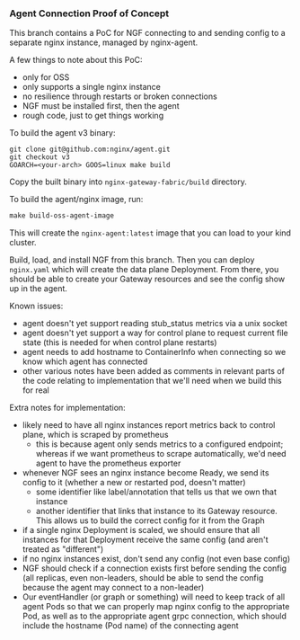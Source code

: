 ### Agent Connection Proof of Concept

This branch contains a PoC for NGF connecting to and sending config to a separate nginx instance, managed by nginx-agent.

A few things to note about this PoC:
- only for OSS
- only supports a single nginx instance
- no resilience through restarts or broken connections
- NGF must be installed first, then the agent
- rough code, just to get things working

To build the agent v3 binary:

```shell
git clone git@github.com:nginx/agent.git
git checkout v3
GOARCH=<your-arch> GOOS=linux make build
```

Copy the built binary into `nginx-gateway-fabric/build` directory.

To build the agent/nginx image, run:

```makefile
make build-oss-agent-image
```

This will create the `nginx-agent:latest` image that you can load to your kind cluster.

Build, load, and install NGF from this branch. Then you can deploy `nginx.yaml` which will create the data plane Deployment. From there, you should be able to create your Gateway resources and see the config show up in the agent.

Known issues:
- agent doesn't yet support reading stub_status metrics via a unix socket
- agent doesn't yet support a way for control plane to request current file state (this is needed for when control plane restarts)
- agent needs to add hostname to ContainerInfo when connecting so we know which agent has connected
- other various notes have been added as comments in relevant parts of the code relating to implementation that we'll need when we build this for real


Extra notes for implementation:
- likely need to have all nginx instances report metrics back to control plane, which is scraped by prometheus
  - this is because agent only sends metrics to a configured endpoint; whereas if we want prometheus to scrape automatically, we'd need agent to have the prometheus exporter
- whenever NGF sees an nginx instance become Ready, we send its config to it (whether a new or restarted pod, doesn't matter)
  - some identifier like label/annotation that tells us that we own that instance
  - another identifier that links that instance to its Gateway resource. This allows us to build the correct config for it from the Graph
- if a single nginx Deployment is scaled, we should ensure that all instances for that Deployment receive the same config (and aren't treated as "different")
- if no nginx instances exist, don't send any config (not even base config)
- NGF should check if a connection exists first before sending the config (all replicas, even non-leaders, should be able to send the config because the agent may connect to a non-leader)
- Our eventHandler (or graph or something) will need to keep track of all agent Pods so that we can properly map nginx config to the appropriate Pod, as well as to the appropriate agent grpc connection, which should include the hostname (Pod name) of the connecting agent
